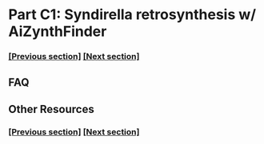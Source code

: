 
# Part C1: Syndirella retrosynthesis w/ AiZynthFinder

### [[Previous section]](B3_CATALOGUE_SELECT.md) [[Next section]](C1_RETROSYNTHESIS.md)


## FAQ


## Other Resources

### [[Previous section]](B3_REAL_QUOTE.md) [[Next section]](C1_RETROSYNTHESIS.md)
